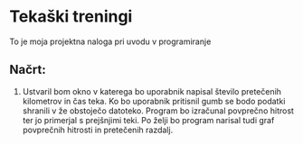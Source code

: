 # Tekaški treningi

To je moja projektna naloga pri uvodu v programiranje

## Načrt:

1. Ustvaril bom okno v katerega bo uporabnik napisal število pretečenih kilometrov in čas teka. 
   Ko bo uporabnik pritisnil gumb se bodo podatki shranili v že obstoječo datoteko.
   Program bo izračunal povprečno hitrost ter jo primerjal s prejšnjimi teki.
   Po želji bo program narisal tudi graf povprečnih hitrosti in pretečenih razdalj.